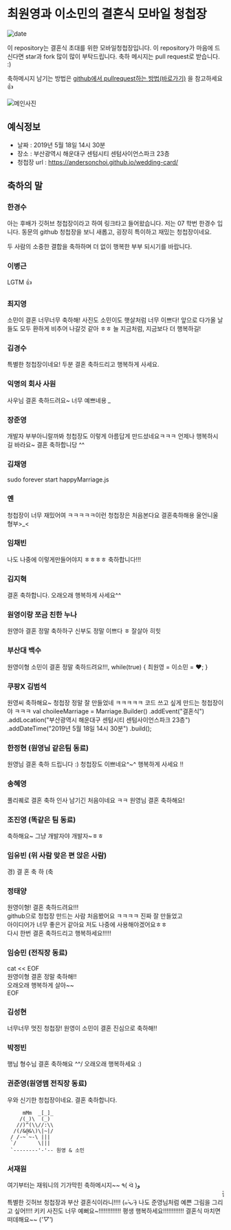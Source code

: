 # 최원영과 이소민의 결혼식 모바일 청첩장
![date](https://img.shields.io/date/1558189800.svg?style=for-the-badge)

이 repository는 결혼식 초대를 위한 모바일청첩장입니다. 이 repository가 마음에 드신다면 star과 fork 많이 많이 부탁드립니다. 축하 메시지는 pull request로 받습니다. :)

축하메시지 남기는 방법은 [github에서 pullrequest하는 방법(바로가기)](https://wayhome25.github.io/git/2017/07/08/git-first-pull-request-story/) 을 참고하세요 👍

![메인사진](https://github.com/AndersonChoi/wedding-card/raw/master/docs/images/pic2.jpeg)

## 예식정보

* 날짜 : 2019년 5월 18일 14시 30분
* 장소 : 부산광역시 해운대구 센텀시티 센텀사이언스파크 23층
* 청첩장 url : https://andersonchoi.github.io/wedding-card/

## 축하의 말

### 한경수

아는 후배가 깃허브 청첩장이라고 하여 링크타고 들어왔습니다. 저는 07 학번 한경수 입니다. 동문의 github 청첩장을 보니 새롭고, 굉장히 특이하고 재밌는 청첩장이네요.

두 사람의 소중한 결합을 축하하며 더 없이 행복한 부부 되시기를 바랍니다. 

### 이병근

LGTM 👍

### 최지영

소민이 결혼 너무너무 축하해! 사진도 소민이도 햇살처럼 너무 이쁘다! 앞으로 다가올 날들도 모두 환하게 비추어 나갈것 같아 ㅎㅎ 늘 지금처럼, 지금보다 더 행복하길!  

### 김경수
특별한 청첩장이네요! 두분 결혼 축하드리고 행복하게 사세요. 

### 익명의 회사 사원
사우님 결혼 축하드려요~ 너무 예쁘네용 *_*

### 장준영
개발자 부부아니랄까봐 청첩장도 이렇게 아름답게 만드셨네요ㅋㅋㅋ
언제나 행복하시길 바라요~ 결혼 축하합니당 ^^

### 김채영

sudo forever start happyMarriage.js

### 옌
청첩장이 너무 재밌어여 ㅋㅋㅋㅋㅋ이런 청첩장은 처음본다요 결혼축하해용 울언니울형부>_<

### 임채빈
나도 나중에 이렇게만들어야지 ㅎㅎㅎㅎ 축하합니다!!!

### 김지혁
결혼 축하합니다. 오래오래 행복하게 사세요^^

### 원영이랑 쪼금 친한 누나
원영아 결혼 정말 축하하구 신부도 정말 이쁘다 ㅎ 잘살아 히힛

### 부산대 백수
원영이형 소민이 결혼 정말 축하드려요!!!, while(true) { 최원영 = 이소민 = :heart:; }

### 쿠팡X 김범석
원영씨 축하해요~ 
청첩장 정말 잘 만들었네 ㅋㅋㅋㅋㅋ
코드 쓰고 싶게 만드는 청첩장이야 ㅋㅋㅋ
val choileeMarriage = Marriage.Builder()
  .addEvent("결혼식")
  .addLocation("부산광역시 해운대구 센텀시티 센텀사이언스파크 23층")
  .addDateTime("2019년 5월 18일 14시 30분")
  .build();
  
### 한정현 (원영님 같은팀 동료)  
원영님 결혼 축하 드립니다 :) 청첩장도 이쁘네요^~^ 행복하게 사세요 !!   

### 송혜영
풀리퀘로 결혼 축하 인사 남기긴 처음이네요 ㅋㅋ 원영님 결혼 축하해요!

### 조진영 (똑같은 팀 동료)
축하해요~ 그냥 개발자야 개발자~ㅎㅎ

### 임유빈 (위 사람 맞은 편 앉은 사람)
경) 결 혼 축 하 (축

### 정태양
<html>
    <head>
        <style type="text/css">
          .celebrtion {color: blue;}
        </style>
    </head>
    <body>
        <div class="celebration">원영이형! 결혼 축하드려요!!!</div>
        <div class="text">
            github으로 청첩장 만드는 사람 처음봤어요 ㅋㅋㅋㅋ 진짜 잘 만들었고<br>
            아이디어가 너무 좋은거 같아요 저도 나중에 사용해야겠어요ㅎㅎ<br>
            다시 한번 결혼 축하드리고 행복하세요!!!!!
        </div>
    </body>
</html>

### 임승민 (전직장 동료)
cat << EOF\
원영이형 결혼 정말 축하해!!\
오래오래 행복하게 살아~~\
EOF

### 김성현
너무너무 멋진 청첩장!
원영이 소민이 결혼 진심으로 축하해!!

### 박정빈
행님 형수님 결혼 축하해요 \^^/
오래오래 행복하세요 :)

### 권준영(원영맴 전직장 동료)
우와 신기한 청첩장이네요. 결혼 축하합니다.

         mMm  _[_]_
        /(_)\  (_)
       //)^(\\//:\\
      /(/&@&\)\|~|/
     / /-~`~-\ |||
     `/       \|||
     `--------'-'-- 원영 & 소민

### 서재원
여기부터는 재워니의 기가막힌 축하메시지~~ ٩( ᐛ )و
<marquee direction="left">결혼을 너무너무 축하해요!!!!!!!</marquee>
특별한 깃허브 청첩장과 부산 결혼식이라니!!!! (๑˃̵ᴗ˂̵)
나도 준영님처럼 예쁜 그림을 그리고 싶어!!!! 키키
사진도 너무 예뻐요~!!!!!!!!!!!!! 평생 행복하세요!!!!!!!!!!!!
결혼식 마치면 떠데해요~~ (*'▽'*)
